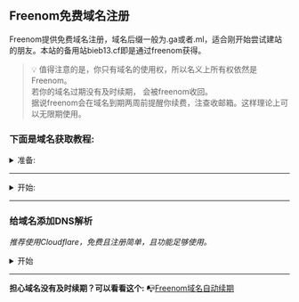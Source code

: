 ## Freenom免费域名注册
Freenom提供免费域名注册，域名后缀一般为.ga或者.ml，适合刚开始尝试建站的朋友。本站的备用站bieb13.cf即是通过freenom获得。  
>💡
>值得注意的是，你只有域名的使用权，所以名义上所有权依然是Freenom。  
>若你的域名过期没有及时续期， 会被freenom收回。  
>据说freenom会在域名到期两周前提醒你续费，注查收邮箱。这样理论上可以无限期使用。  
### 下面是域名获取教程:  
<details>
   <summary>准备: </summary>

- 稳定的科学上网环境  
- 一个电子邮箱(最好是谷歌邮箱)

</details>     

***
<details>
   <summary>开始: </summary>

1.打开freenom主页<https://bieb13.com/notioncustomizepases>  
2. 输入一个你想要的域名前缀，检查可用性。看到Free标签的都是免费可用的点击Get it now！
        ![1](https://www.notion.so/image/https%3A%2F%2Fs3-us-west-2.amazonaws.com%2Fsecure.notion-static.com%2Fd2cec5f5-9e70-4469-9ba1-508569e9f3c5%2FUntitled.png?table=block&id=688571a3-9ba1-45c4-bc0d-8b9e506065eb&cache=v2)
 3. 点击Checkout进入购物车
        ![2](https://www.notion.so/image/https%3A%2F%2Fs3-us-west-2.amazonaws.com%2Fsecure.notion-static.com%2Ffdc4c698-265e-420e-8a03-2474b0e09add%2FUntitled.png?table=block&id=9aa498c9-9d6d-405c-92f0-8087c0a16aa2&cache=v2)
 4. 选择12 Months Free并点击Continue
        ![https://s3-us-west-2.amazonaws.com/secure.notion-static.com/257b9a15-046e-4af2-aa78-2f5eb1b43ebd/Untitled.png](https://www.notion.so/image/https%3A%2F%2Fs3-us-west-2.amazonaws.com%2Fsecure.notion-static.com%2F257b9a15-046e-4af2-aa78-2f5eb1b43ebd%2FUntitled.png?table=block&id=dffc05e4-62a7-4af9-9c6e-73f78f0033c1&cache=v2)
5. 输入你的谷歌邮箱并点击验证。去你的邮箱里找到验证链接并点击
        ![https://s3-us-west-2.amazonaws.com/secure.notion-static.com/faae39dc-4359-4d32-8d05-e5d2c1c68955/Untitled.png](https://www.notion.so/image/https%3A%2F%2Fs3-us-west-2.amazonaws.com%2Fsecure.notion-static.com%2Ffaae39dc-4359-4d32-8d05-e5d2c1c68955%2FUntitled.png?table=block&id=965b2d49-2c53-4b41-a052-d1f577256df4&cache=v2)
6. 登录界面重置密码，然后登录。
        ![https://s3-us-west-2.amazonaws.com/secure.notion-static.com/fbe40bcc-8ec7-4337-b1a2-f2bac077eab9/Untitled.png](https://www.notion.so/image/https%3A%2F%2Fs3-us-west-2.amazonaws.com%2Fsecure.notion-static.com%2Ffbe40bcc-8ec7-4337-b1a2-f2bac077eab9%2FUntitled.png?table=block&id=d9a5b77d-6e3f-417e-a026-5668fa1ebd2b&cache=v2)
7. 登录成功。点击自己的用户名选择Edit Account Details先修改自己的账号信息，
        ![https://s3-us-west-2.amazonaws.com/secure.notion-static.com/aa8eff80-1f60-4f4b-9e26-cda61109aa4b/Untitled.png](https://www.notion.so/image/https%3A%2F%2Fs3-us-west-2.amazonaws.com%2Fsecure.notion-static.com%2Faa8eff80-1f60-4f4b-9e26-cda61109aa4b%2FUntitled.png?table=block&id=bc91b29c-cbfb-4f1e-8222-fa2af34b151a&cache=v2)
8.  地址去谷歌地图找一个。注意你的科学上网ip要和账号地址一致，不然容易交易失败。在此建议用🇺🇸ip。填完后保存
        ![https://s3-us-west-2.amazonaws.com/secure.notion-static.com/d32386ad-a142-428e-aff1-d1e85854abcb/Untitled.png](https://www.notion.so/image/https%3A%2F%2Fs3-us-west-2.amazonaws.com%2Fsecure.notion-static.com%2Fd32386ad-a142-428e-aff1-d1e85854abcb%2FUntitled.png?table=block&id=08ecf59d-902c-4f98-938a-3f8ede9524c8&cache=v2)
9.  地址去谷歌地图找一个。注意你的科学上网ip要和账号地址一致，不然容易交易失败。在此建议用🇺🇸ip。填完后保存
     ![9.png](https://www.notion.so/image/https%3A%2F%2Fs3-us-west-2.amazonaws.com%2Fsecure.notion-static.com%2Fd32386ad-a142-428e-aff1-d1e85854abcb%2FUntitled.png?table=block&id=84f32789-b8b3-49e3-b56d-68ea79ef7117&cache=v2)

10.  返回购物车🛒点击完成交易。

        ![https://s3-us-west-2.amazonaws.com/secure.notion-static.com/6c6ba224-6098-4be6-be51-0a15399c765e/Untitled.png](https://www.notion.so/image/https%3A%2F%2Fs3-us-west-2.amazonaws.com%2Fsecure.notion-static.com%2F6c6ba224-6098-4be6-be51-0a15399c765e%2FUntitled.png?table=block&id=ee8da944-aae6-4628-b0ec-0f2dc478a3be&cache=v2)

        ![https://s3-us-west-2.amazonaws.com/secure.notion-static.com/82f08058-538e-49e4-938b-aa416968e823/Untitled.png](https://www.notion.so/image/https%3A%2F%2Fs3-us-west-2.amazonaws.com%2Fsecure.notion-static.com%2F82f08058-538e-49e4-938b-aa416968e823%2FUntitled.png?table=block&id=c0caba27-65d3-4fce-ba64-8fe95fd32c2e&cache=v2)

11.  交易成功后会出现订单确认。

        ![https://s3-us-west-2.amazonaws.com/secure.notion-static.com/4f5796ce-c7a9-41ae-8772-5edf93ac4542/Untitled.png](https://www.notion.so/image/https%3A%2F%2Fs3-us-west-2.amazonaws.com%2Fsecure.notion-static.com%2F4f5796ce-c7a9-41ae-8772-5edf93ac4542%2FUntitled.png?table=block&id=de5227c4-639d-41a2-bab3-948ffcdcdc9a&cache=v2)

12.  点击Service-My Domains，就可以看到刚刚购买成功的域名了！

        ![https://s3-us-west-2.amazonaws.com/secure.notion-static.com/2d6bffce-11fb-44df-b7b7-716261e982fc/Untitled.png](https://www.notion.so/image/https%3A%2F%2Fs3-us-west-2.amazonaws.com%2Fsecure.notion-static.com%2F2d6bffce-11fb-44df-b7b7-716261e982fc%2FUntitled.png?table=block&id=4792fa4a-5dd6-496c-855d-f014cc909291&cache=v2)
        
</details>

***

### 给域名添加DNS解析
*推荐使用Cloudflare，免费且注册简单，且功能足够使用。*
<details>
   <summary>开始</summary>

- 1.登录你的Freenom账号，点击My Domains-选择你的域名后的Manage Domain
  
- 2.注册CloudFlare账户 <https://dash.cloudflare.com/sign-up>
- 3.输入你的域名
 ![输入你的域名](https://www.notion.so/image/https%3A%2F%2Fs3-us-west-2.amazonaws.com%2Fsecure.notion-static.com%2Fd7561a5f-d8df-4303-97ba-3ff0bd913f8d%2FUntitled.png?table=block&id=81796ca1-f30f-4e07-8f38-485c6fe017be&cache=v2)
- 4.选择免费计划
 ![](https://www.notion.so/image/https%3A%2F%2Fs3-us-west-2.amazonaws.com%2Fsecure.notion-static.com%2Fc732e996-769a-4362-be92-f8815c761dc3%2FUntitled.png?table=block&id=12e54329-a02a-4b27-8da2-e9dc0a6c09a8&cache=v2)
- 5.如果你没有导入任何A记录，请为域名添加一个A记录，地址可填8.8.8.8
 ![](https://www.notion.so/image/https%3A%2F%2Fs3-us-west-2.amazonaws.com%2Fsecure.notion-static.com%2F4ce6072e-d4e7-43d8-8088-1d0330e458f0%2FUntitled.png?table=block&id=c57a6b9f-7cce-4098-bdce-18a7b4a472dd&cache=v2)
- 6.复制以下两个DNS名称服务器
 ![](https://www.notion.so/image/https%3A%2F%2Fs3-us-west-2.amazonaws.com%2Fsecure.notion-static.com%2F72f6b1c5-0226-4d47-bb9c-30d817a5d421%2FUntitled.png?table=block&id=e098079a-42ae-41d1-a801-e29dea655b38&cache=v2)
- 7.登录你的Freenom账号，点击My Domains-选择你的域名后的Manage Domain ，将上面那两个cloudflare.com结尾的地址填入对应的Nemesever1和2的位置。修改并应用。
 ![](https://www.notion.so/image/https%3A%2F%2Fs3-us-west-2.amazonaws.com%2Fsecure.notion-static.com%2Ffcd1427c-695f-4e2b-9737-f443e6b8e9d4%2FUntitled.png?table=block&id=68ce49b0-6ec7-452e-9154-429a6a28d823&cache=v2)
- 8.等待一分钟，返回Cloudflare页面检查名称服务器
- 9.选择灵活的加密模式（这样访问你的网站就会拥有一把小锁了！）
 ![](https://www.notion.so/image/https%3A%2F%2Fs3-us-west-2.amazonaws.com%2Fsecure.notion-static.com%2F2e9b3a65-60a5-4536-8370-aef0818cb955%2FUntitled.png?table=block&id=f3d2b5f5-6850-4d3f-bfb9-4cfaf3aa33d2&cache=v2)
- 10.始终使用 HTTPS，自动 HTTPS 重写，默认选项
 ![](https://www.notion.so/image/https%3A%2F%2Fs3-us-west-2.amazonaws.com%2Fsecure.notion-static.com%2F5a1027d6-e4bf-4a23-9fe4-e0a5cec61db1%2FUntitled.png?table=block&id=92d47c8e-2dfb-460d-9836-41d558c689ad&cache=v2)
- 11.完成以上设置后，cloudflare成功接管你域名的dns
 ![](https://www.notion.so/image/https%3A%2F%2Fs3-us-west-2.amazonaws.com%2Fsecure.notion-static.com%2F0062a94e-1056-43e7-a179-ed5573ffe099%2FUntitled.png?table=block&id=f566ae17-a939-4f64-b9e1-c72417d4996f&cache=v2)
</details>

***
**担心域名没有及时续期？可以看看这个:**
📭[Freenom域名自动续期](https://bietalk.com/freenomrenew)

